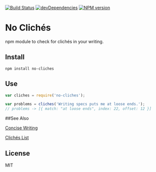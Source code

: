 [![Build Status](https://travis-ci.org/duereg/no-cliches.svg?branch=master)](https://travis-ci.org/duereg/no-cliches)
[![devDependencies](https://david-dm.org/duereg/no-cliches/dev-status.svg)](https://david-dm.org/duereg/no-cliches#info=devDependencies&view=table)
[![NPM version](https://badge.fury.io/js/no-cliches.svg)](http://badge.fury.io/js/no-cliches)

# No Clichés

npm module to check for clichés in your writing.

## Install

```shell
npm install no-cliches
```

## Use

```javascript
var cliches = require('no-cliches');

var problems = cliches('Writing specs puts me at loose ends.');
// problems -> [{ match: "at loose ends", index: 22, offset: 12 }]
```

##See Also

[Concise Writing](http://grammar.ccc.commnet.edu/grammar/concise.htm)

[Clichés List](http://www.be-a-better-writer.com/cliches.html)

## License

MIT
